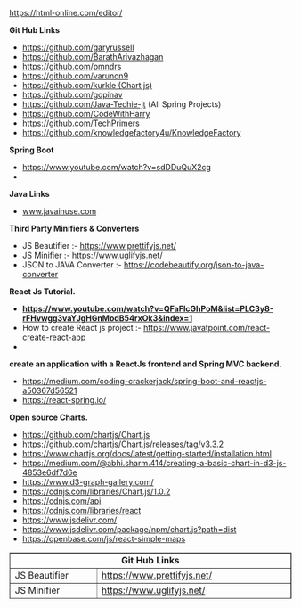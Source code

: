 <p><a href="https://html-online.com/editor/" rel="nofollow">https://html-online.com/editor/</a></p>
<p><strong>Git Hub Links</strong></p>
<ul>
<li><a href="https://github.com/garyrussell">https://github.com/garyrussell</a></li>
<li><a href="https://github.com/BarathArivazhagan">https://github.com/BarathArivazhagan</a></li>
<li><a href="https://github.com/pmndrs">https://github.com/pmndrs</a></li>
<li><a href="https://github.com/varunon9">https://github.com/varunon9</a></li>
<li><a href="https://github.com/kurkle">https://github.com/kurkle (Chart js)</a></li>
<li><a href="https://github.com/gopinav">https://github.com/gopinav</a></li>
<li><a href="https://github.com/Java-Techie-jt">https://github.com/Java-Techie-jt</a> (All Spring Projects)</li>
<li><a href="https://github.com/CodeWithHarry">https://github.com/CodeWithHarry</a></li>
<li><a href="https://github.com/TechPrimers">https://github.com/TechPrimers</a></li>
<li><a href="https://github.com/knowledgefactory4u/KnowledgeFactory">https://github.com/knowledgefactory4u/KnowledgeFactory</a></li>
</ul>
<p><strong>Spring Boot</strong></p>
<ul>
<li><a href="https://www.youtube.com/watch?v=sdDDuQuX2cg">https://www.youtube.com/watch?v=sdDDuQuX2cg</a></li>
<li>&nbsp;</li>
</ul>
<p><strong>Java Links</strong></p>
<ul>
<li><a href="https://www.javainuse.com/">www.javainuse.com</a></li>
</ul>
<p><strong>Third Party Minifiers &amp; Converters</strong></p>
<ul>
<li>JS Beautifier :- <a href="https://www.prettifyjs.net/">https://www.prettifyjs.net/</a></li>
<li>JS Minifier :-&nbsp;<a href="https://www.uglifyjs.net/">https://www.uglifyjs.net/</a></li>
<li>JSON to JAVA Converter :- <a href="https://codebeautify.org/json-to-java-converter">https://codebeautify.org/json-to-java-converter</a></li>
</ul>
<p><strong>React Js Tutorial.</strong></p>
<ul>
<li><strong><a href="https://www.youtube.com/watch?v=QFaFIcGhPoM&amp;list=PLC3y8-rFHvwgg3vaYJgHGnModB54rxOk3&amp;index=1">https://www.youtube.com/watch?v=QFaFIcGhPoM&amp;list=PLC3y8-rFHvwgg3vaYJgHGnModB54rxOk3&amp;index=1</a></strong></li>
<li>How to create React js project :- <a href="https://www.javatpoint.com/react-create-react-app">https://www.javatpoint.com/react-create-react-app</a></li>
<li>&nbsp;</li>
</ul>
<p><strong>create an application with a ReactJs frontend and Spring MVC backend.</strong></p>
<ul>
<li><a href="https://medium.com/coding-crackerjack/spring-boot-and-reactjs-a50367d56521" rel="nofollow">https://medium.com/coding-crackerjack/spring-boot-and-reactjs-a50367d56521</a></li>
<li><a href="https://react-spring.io/" rel="nofollow">https://react-spring.io/</a></li>
</ul>
<p><strong>Open source Charts.</strong></p>
<ul>
<li><a href="https://github.com/chartjs/Chart.js">https://github.com/chartjs/Chart.js</a></li>
<li><a href="https://github.com/chartjs/Chart.js/releases/tag/v3.3.2">https://github.com/chartjs/Chart.js/releases/tag/v3.3.2</a></li>
<li><a href="https://www.chartjs.org/docs/latest/getting-started/installation.html" rel="nofollow">https://www.chartjs.org/docs/latest/getting-started/installation.html</a></li>
<li><a href="https://medium.com/@abhi.sharm.414/creating-a-basic-chart-in-d3-js-4853e6df7d6e" rel="nofollow">https://medium.com/@abhi.sharm.414/creating-a-basic-chart-in-d3-js-4853e6df7d6e</a></li>
<li><a href="https://www.d3-graph-gallery.com/" rel="nofollow">https://www.d3-graph-gallery.com/</a></li>
<li><a href="https://cdnjs.com/libraries/Chart.js/1.0.2" rel="nofollow">https://cdnjs.com/libraries/Chart.js/1.0.2</a></li>
<li><a href="https://cdnjs.com/api" rel="nofollow">https://cdnjs.com/api</a></li>
<li><a href="https://cdnjs.com/libraries/react" rel="nofollow">https://cdnjs.com/libraries/react</a></li>
<li><a href="https://www.jsdelivr.com/" rel="nofollow">https://www.jsdelivr.com/</a></li>
<li><a href="https://www.jsdelivr.com/package/npm/chart.js?path=dist" rel="nofollow">https://www.jsdelivr.com/package/npm/chart.js?path=dist</a></li>
<li><a href="https://openbase.com/js/react-simple-maps" rel="nofollow">https://openbase.com/js/react-simple-maps</a></li>
</ul>
<table style="height: 83px; width: 100.525%; border-collapse: collapse; margin-left: auto; margin-right: auto;" border="1">
<tbody>
<tr style="height: 15px;">
<td style="width: 66.6666%; height: 15px; text-align: center;" colspan="2"><strong>Git Hub Links</strong></td>
</tr>
<tr style="height: 17px;">
<td style="width: 21.4865%; height: 17px;">JS Beautifier</td>
<td style="width: 45.1801%; height: 17px;"><a href="https://www.prettifyjs.net/" rel="nofollow">https://www.prettifyjs.net/</a></td>
</tr>
<tr style="height: 17px;">
<td style="width: 21.4865%; height: 17px;">JS Minifier</td>
<td style="width: 45.1801%; height: 17px;"><a href="https://www.uglifyjs.net/" rel="nofollow">https://www.uglifyjs.net/</a></td>
</tr>
<tr style="height: 17px;">
<td style="width: 21.4865%; height: 17px;">JSON to JAVA Converter</td>
<td style="width: 45.1801%; height: 17px;"><a href="https://codebeautify.org/json-to-java-converter" rel="nofollow">https://codebeautify.org/json-to-java-converter</a></td>
</tr>
<tr style="height: 17px;">
<td style="width: 21.4865%; height: 17px;">&nbsp;</td>
<td style="width: 45.1801%; height: 17px;">&nbsp;</td>
</tr>
</tbody>
</table>
